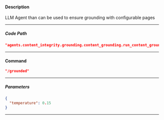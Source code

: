 #### Description
LLM Agent than can be used to ensure grounding with configurable pages

---

##### Code Path
```json
"agents.content_integrity.grounding.content_grounding.run_content_grounding_agent"
```
---

#### Command
```json
"/grounded"
```
---

##### Parameters
```json
{
  "temperature": 0.15
}
```
---
